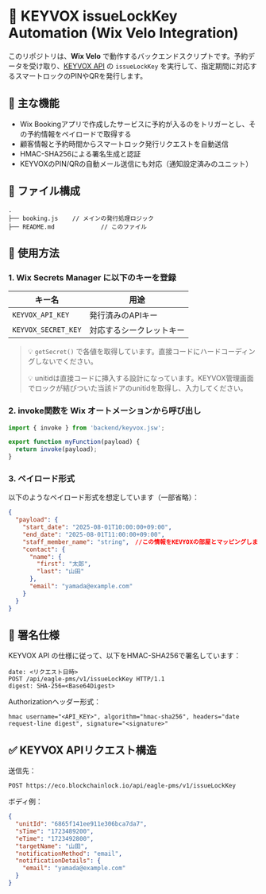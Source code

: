 # 🔐 KEYVOX issueLockKey Automation (Wix Velo Integration)

このリポジトリは、**Wix Velo** で動作するバックエンドスクリプトです。予約データを受け取り、[KEYVOX API](https://developers.keyvox.co/) の `issueLockKey` を実行して、指定期間に対応するスマートロックのPINやQRを発行します。

## 🧩 主な機能

- Wix Bookingアプリで作成したサービスに予約が入るのをトリガーとし、その予約情報をペイロードで取得する
- 顧客情報と予約時間からスマートロック発行リクエストを自動送信
- HMAC-SHA256による署名生成と認証
- KEYVOXのPIN/QRの自動メール送信にも対応（通知設定済みのユニット）

## 📁 ファイル構成
```
.
├── booking.js    // メインの発行処理ロジック   
├── README.md             // このファイル  
```

## 🚀 使用方法

### 1. Wix Secrets Manager に以下のキーを登録

| キー名                 | 用途                        |
|------------------------|-----------------------------|
| `KEYVOX_API_KEY`       | 発行済みのAPIキー           |
| `KEYVOX_SECRET_KEY`    | 対応するシークレットキー    |

> 💡 `getSecret()` で各値を取得しています。直接コードにハードコーディングしないでください。
> 
> 💡 unitidは直接コードに挿入する設計になっています。KEYVOX管理画面でロックが結びついた当該ドアのunitidを取得し、入力してください。

### 2. invoke関数を Wix オートメーションから呼び出し

```javascript
import { invoke } from 'backend/keyvox.jsw';

export function myFunction(payload) {
  return invoke(payload);
}
```

### 3. ペイロード形式

以下のようなペイロード形式を想定しています（一部省略）：

```json
{
  "payload": {
    "start_date": "2025-08-01T10:00:00+09:00",
    "end_date": "2025-08-01T11:00:00+09:00",
    "staff_member_name": "string",　//この情報をKEVYOXの部屋とマッピングします
    "contact": {
      "name": {
        "first": "太郎",
        "last": "山田"
      },
      "email": "yamada@example.com"
    }
  }
}
```

## 🔐 署名仕様

KEYVOX API の仕様に従って、以下をHMAC-SHA256で署名しています：

```
date: <リクエスト日時>
POST /api/eagle-pms/v1/issueLockKey HTTP/1.1
digest: SHA-256=<Base64Digest>
```
Authorizationヘッダー形式：
```
hmac username="<API_KEY>", algorithm="hmac-sha256", headers="date request-line digest", signature="<signature>"
```

## ✅ KEYVOX APIリクエスト構造
送信先：
```
POST https://eco.blockchainlock.io/api/eagle-pms/v1/issueLockKey
```
ボディ例：
```json
{
  "unitId": "6865f141ee911e306bca7da7",
  "sTime": "1723489200",
  "eTime": "1723492800",
  "targetName": "山田",
  "notificationMethod": "email",
  "notificationDetails": {
    "email": "yamada@example.com"
  }
}
```
